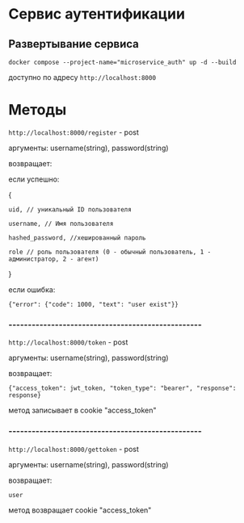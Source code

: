 # Сервис аутентификации

## Развертывание сервиса

`docker compose --project-name="microservice_auth" up -d --build`

доступно по адресу `http://localhost:8000`

# Методы

`http://localhost:8000/register` - post

аргументы: username(string), password(string)

возвращает:

если успешно:

{

    uid, // уникальный ID пользователя

    username, // Имя пользователя

    hashed_password, //хешированный пароль

    role // роль пользователя (0 - обычный пользователь, 1 - администратор, 2 - агент)

}

если ошибка:

`{"error": {"code": 1000, "text": "user exist"}}`

### --------------------------------------------------

`http://localhost:8000/token` - post

аргументы: username(string), password(string)

возвращает:

`{"access_token": jwt_token, "token_type": "bearer", "response": response}`

метод записывает в cookie "access_token"

### --------------------------------------------------

`http://localhost:8000/gettoken` - post

аргументы: username(string), password(string)

возвращает:

`user`

метод возвращает cookie "access_token"